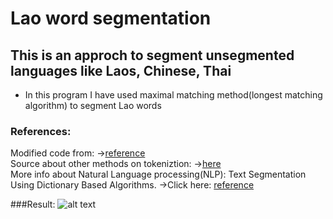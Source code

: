 # Lao word segmentation 
## This is an approch to segment unsegmented languages like Laos, Chinese, Thai
* In this program I have used maximal matching method(longest matching algorithm) to segment Lao words

### References:

Modified code from: ->[reference](https://medium.com/@anshul16/maximum-matching-word-segmentation-algorithm-python-code-3444fe4bd6f9) <br>
Source about other methods on tokeniztion: ->[here](https://www.academia.edu/265589/A_Comparative_Study_on_Thai_Word_Segmentation_Approaches) <br>
More info about Natural Language processing(NLP): Text Segmentation Using Dictionary Based Algorithms. ->Click here: [reference](https://medium.com/@phylypo/nlp-text-segmentation-using-dictionary-based-algorithms-6d0a45a76c08)


###Result:
![alt text](http://url/to/result.png)
